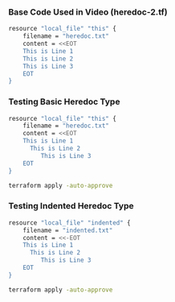 ### Base Code Used in Video (heredoc-2.tf)
```sh
resource "local_file" "this" {
    filename = "heredoc.txt"
    content = <<EOT
    This is Line 1
    This is Line 2
    This is Line 3
    EOT
}
```

### Testing Basic Heredoc Type
```sh
resource "local_file" "this" {
    filename = "heredoc.txt"
    content = <<EOT
    This is Line 1
      This is Line 2
         This is Line 3
    EOT
}
```
```sh
terraform apply -auto-approve
```

### Testing Indented Heredoc Type
```sh
resource "local_file" "indented" {
    filename = "indented.txt"
    content = <<-EOT
    This is Line 1
      This is Line 2
         This is Line 3
    EOT
}
```
```sh
terraform apply -auto-approve
```